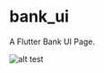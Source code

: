 # bank_ui

A Flutter Bank UI Page.

![alt test](https://user-images.githubusercontent.com/43071332/61110282-8a190c80-a4a4-11e9-9c58-bb56bb681bc6.jpge)
